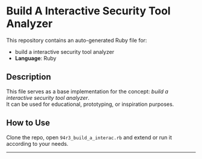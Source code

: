 # Build A Interactive Security Tool Analyzer

This repository contains an auto-generated Ruby file for:

- build a interactive security tool analyzer
- **Language**: Ruby

## Description

This file serves as a base implementation for the concept: *build a interactive security tool analyzer*.  
It can be used for educational, prototyping, or inspiration purposes.

## How to Use

Clone the repo, open `94r3_build_a_interac.rb` and extend or run it according to your needs.

---


